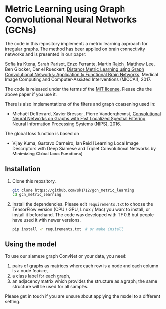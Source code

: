 # Metric Learning using Graph Convolutional Neural Networks (GCNs)

The code in this repository implements a metric learning approach for irregular
graphs. The method has been applied on brain connectivity networks and is
presented in our paper:

Sofia Ira Ktena, Sarah Parisot, Enzo Ferrante, Martin Rajchl, Matthew Lee,
Ben Glocker, Daniel Rueckert, [Distance Metric Learning using Graph Convolutional
Networks: Application to Functional Brain Networks][arXiv], Medical Image Computing
and Computer-Assisted Interventions (MICCAI), 2017.

The code is released under the terms of the [MIT license](LICENSE.txt). Please
cite the above paper if you use it.

There is also implementations of the filters and graph coarsening used in:
* Michaël Defferrard, Xavier Bresson, Pierre Vandergheynst, [Convolutional Neural
  Networks on Graphs with Fast Localized Spectral Filtering][arXiv], Neural
  Information Processing Systems (NIPS), 2016.

The global loss function is based on 
* Vijay Kuma, Gustavo Carneiro, Ian Reid [Learning Local Image Descriptors with Deep
Siamese and Triplet Convolutional Networks by Minimizing Global Loss Functions],


[arXiv]:  https://arxiv.org/abs/1606.09375

## Installation

1. Clone this repository.
   ```sh
   git clone https://github.com/sk1712/gcn_metric_learning
   cd gcn_metric_learning
   ```

2. Install the dependencies. Please edit `requirements.txt` to choose the
   TensorFlow version (CPU / GPU, Linux / Mac) you want to install, or install
   it beforehand. The code was developed with TF 0.8 but people have used it
   with newer versions.
   ```sh
   pip install -r requirements.txt  # or make install
   ```

## Using the model

To use our siamese graph ConvNet on your data, you need:

1. pairs of graphs as matrices where each row is a node and each column is a node feature,
2. a class label for each graph,
3. an adjacency matrix which provides the structure as a graph; the same structure 
   will be used for all samples.

Please get in touch if you are unsure about applying the model to a different
setting.
